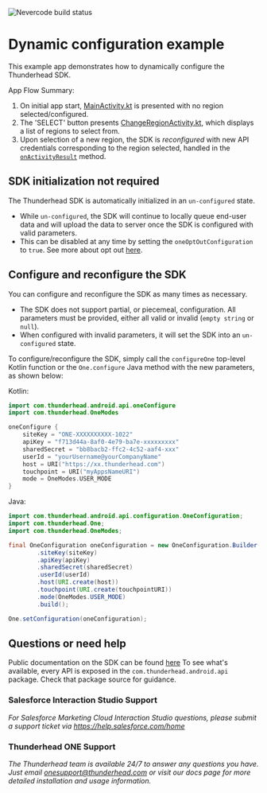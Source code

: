 ![Nevercode build status](https://app.nevercode.io/api/projects/a1c694b2-2e86-4a3b-9d0e-9671c5819b9f/workflows/d7a9ef3c-a383-4f1e-a4b1-2c6ed83ce9e7/status_badge.svg?branch=master&style=shields)

# Dynamic configuration example

This example app demonstrates how to dynamically configure the Thunderhead SDK.

App Flow Summary:
1. On initial app start, [MainActivity.kt](https://github.com/thunderheadone/one-sdk-android/blob/master/examples/dynamic-configuration-example/app/src/main/java/com/thunderhead/dynamicconfigurationexample/MainActivity.kt) is presented with no region selected/configured.
2. The 'SELECT' button presents [ChangeRegionActivity.kt](https://github.com/thunderheadone/one-sdk-android/blob/master/examples/dynamic-configuration-example/app/src/main/java/com/thunderhead/dynamicconfigurationexample/ChangeRegionActivity.kt), which displays a list of regions to select from.
3. Upon selection of a new region, the SDK is *reconfigured* with new API credentials corresponding to the region selected, handled in the [`onActivityResult`](https://github.com/thunderheadone/one-sdk-android/blob/master/examples/dynamic-configuration-example/app/src/main/java/com/thunderhead/dynamicconfigurationexample/MainActivity.kt#L57) method.

## SDK initialization not required

The Thunderhead SDK is automatically initialized in an `un-configured` state.
* While `un-configured`, the SDK will continue to locally queue end-user data and will upload the data to server once the SDK is configured with valid parameters.
* This can be disabled at any time by setting the `oneOptOutConfiguration` to `true`. See more about opt out [here](#opt-an-end-user-out-of-tracking).

## Configure and reconfigure the SDK

You can configure and reconfigure the SDK as many times as necessary. 
* The SDK does not support partial, or piecemeal, configuration. All parameters must be provided, either all valid or invalid (`empty string` or `null`).  
* When configured with invalid parameters, it will set the SDK into an `un-configured` state.

To configure/reconfigure the SDK, simply call the `configureOne` top-level Kotlin function or the `One.configure` Java method with the new parameters, as shown below:

Kotlin:
```kotlin
import com.thunderhead.android.api.oneConfigure
import com.thunderhead.OneModes

oneConfigure {
	siteKey = "ONE-XXXXXXXXXX-1022"
	apiKey = "f713d44a-8af0-4e79-ba7e-xxxxxxxxx"
	sharedSecret = "bb8bacb2-ffc2-4c52-aaf4-xxx"
	userId = "yourUsername@yourCompanyName"
	host = URI("https://xx.thunderhead.com")
	touchpoint = URI("myAppsNameURI")
	mode = OneModes.USER_MODE
}
```

Java:
```java
import com.thunderhead.android.api.configuration.OneConfiguration;
import com.thunderhead.One;
import com.thunderhead.OneModes;

final OneConfiguration oneConfiguration = new OneConfiguration.Builder()
        .siteKey(siteKey)
        .apiKey(apiKey)
        .sharedSecret(sharedSecret)
        .userId(userId)
        .host(URI.create(host))
        .touchpoint(URI.create(touchpointURI))
        .mode(OneModes.USER_MODE)
        .build();

One.setConfiguration(oneConfiguration);
```

## Questions or need help
Public documentation on the SDK can be found [here](https://github.com/thunderheadone/one-sdk-android)
To see what's available, every API is exposed in the `com.thunderhead.android.api` package.  Check that package source for guidance.

### Salesforce Interaction Studio Support
_For Salesforce Marketing Cloud Interaction Studio questions, please submit a support ticket via https://help.salesforce.com/home_

### Thunderhead ONE Support
_The Thunderhead team is available 24/7 to answer any questions you have. Just email [onesupport@thunderhead.com](mailto:onesupport@thunderhead.com) or visit our docs page for more detailed installation and usage information._

